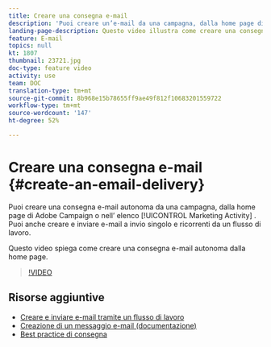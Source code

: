 ```yaml
---
title: Creare una consegna e-mail
description: 'Puoi creare un’e-mail da una campagna, dalla home page di Adobe Campaign o nell’elenco delle attività di marketing. Puoi anche creare e-mail a invio singolo e ricorrenti da un flusso di lavoro. Questo video illustra come creare una consegna di e-mail dalla home page. '
landing-page-description: Questo video illustra come creare una consegna di e-mail dalla home page.
feature: E-mail
topics: null
kt: 1807
thumbnail: 23721.jpg
doc-type: feature video
activity: use
team: DOC
translation-type: tm+mt
source-git-commit: 8b968e15b78655ff9ae49f812f10683201559722
workflow-type: tm+mt
source-wordcount: '147'
ht-degree: 52%

---
```



# Creare una consegna e-mail {#create-an-email-delivery}

Puoi creare una consegna e-mail autonoma da una campagna, dalla home page di Adobe Campaign o nell’ elenco [!UICONTROL Marketing Activity] . Puoi anche creare e inviare e-mail a invio singolo e ricorrenti da un flusso di lavoro.

Questo video spiega come creare una consegna e-mail autonoma dalla home page.

>[!VIDEO](https://video.tv.adobe.com/v/23721?quality=12)

## Risorse aggiuntive

* [Creare e inviare e-mail tramite un flusso di lavoro](/help/communication-channels/email/create-and-send-emails-via-workflow.md)
* [Creazione di un messaggio e-mail (documentazione)](https://docs.adobe.com/content/help/en/campaign-standard/using/communication-channels/email-messages/creating-an-email.html)
* [Best practice di consegna](https://helpx.adobe.com/it/campaign/kb/delivery-best-practices.html)
